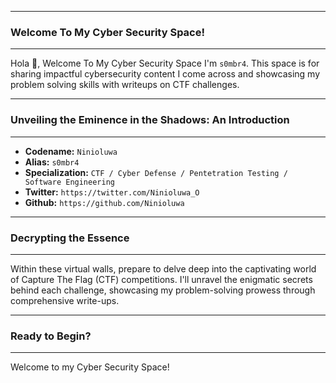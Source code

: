 * * *
### Welcome To My Cyber Security Space!
* * *

Hola 👋, Welcome To My Cyber Security Space I'm `s0mbr4`. This space is for sharing impactful cybersecurity content I come across and showcasing my problem solving skills with writeups on CTF challenges.

* * *
### Unveiling the Eminence in the Shadows: An Introduction
* * *

- **Codename:**    `Ninioluwa`
- **Alias:** `s0mbr4`
- **Specialization:**  `CTF / Cyber Defense / Pentetration Testing / Software Engineering`
- **Twitter:** `https://twitter.com/Ninioluwa_O`
- **Github:** `https://github.com/Ninioluwa`

* * *
### Decrypting the Essence
* * *

Within these virtual walls, prepare to delve deep into the captivating world of Capture The Flag (CTF) competitions. I'll unravel the enigmatic secrets behind each challenge, showcasing my problem-solving prowess through comprehensive write-ups.


* * *
### Ready to Begin?
* * *

Welcome to my Cyber Security Space!